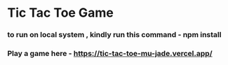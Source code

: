 
# Tic Tac Toe Game

### to run on local system , kindly run this command - npm install

### Play a game here - https://tic-tac-toe-mu-jade.vercel.app/

